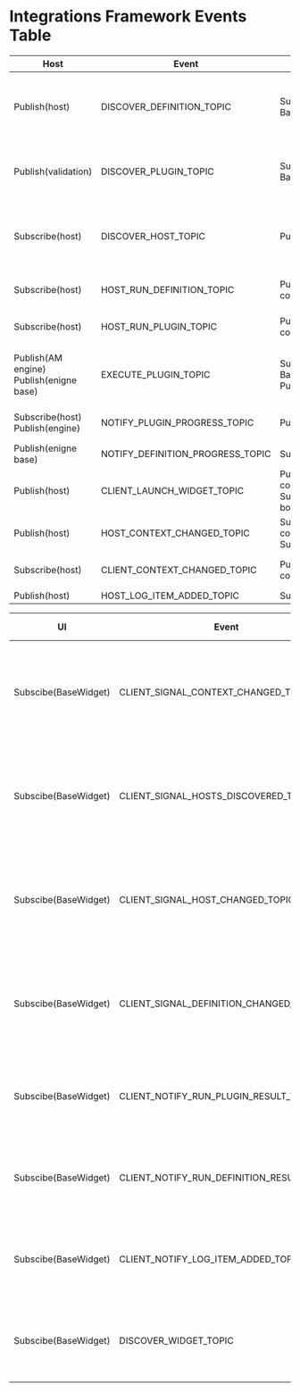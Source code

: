 # Integrations Framework Events Table
| Host                                          | Event                             | Client                                                | Event Description                                                                                                                                                              |
|-----------------------------------------------|-----------------------------------|-------------------------------------------------------|--------------------------------------------------------------------------------------------------------------------------------------------------------------------------------|
| Publish(host)                                 | DISCOVER_DEFINITION_TOPIC         | Subscribe(*Definition Base)                           | Any definition should be subscribed to this event to be discovered by the host. * Definition Base its not the client neither the host, its a separate module.                  |
| Publish(validation)                           | DISCOVER_PLUGIN_TOPIC             | Subscribe(*Plugin Base)                               | Any plugin should be subscribed to this event to be discovered by the host. * Plugin Base its not the client neither the host, its a separate module.                          |
| Subscribe(host)                               | DISCOVER_HOST_TOPIC               | Publish(client)                                       | The client publish an event and waits for a reply in host, can't do it the other way around because host is initialized first and we can't have a list of all published events.|
| Subscribe(host)                               | HOST_RUN_DEFINITION_TOPIC         | Publish(Host connection)                              | Host connection emits this event to tell the host to run the provided definition, on behalf of the client.                                                                     |
| Subscribe(host)                               | HOST_RUN_PLUGIN_TOPIC             | Publish(Host connection)                              | Host connection emits this event to tell the host to run the provided plugin, on behalf of the client.                                                                         |
| Publish(AM engine)<br/>Publish(enigne base)   | EXECUTE_PLUGIN_TOPIC              | Subscribe(*Plugin Base)<br/>Publish(qt/ui/factory)    | Any plugin should be subscribed to this event to be executed by the engine. * Plugin Base its not the client neither the host, its a separate module.                          |
| Subscribe(host)<br/>Publish(engine)           | NOTIFY_PLUGIN_PROGRESS_TOPIC      | Publish(*Plugin Base)                                 | Plugin emits the results of running a plugin (Previously named PIPELINE_CLIENT_NOTIFICATION)                                                                                   |
| Publish(enigne base)                          | NOTIFY_DEFINITION_PROGRESS_TOPIC  | Subscribe(qt/ui/factory)                              | Engine notifies client on the plugin execution progress                                                                                                                        |
| Publish(host)                                 | CLIENT_LAUNCH_WIDGET_TOPIC        | Publish(Host connection)<br/>Subscribe(DCC bootstrap) | Used to raise the UI client in the DCCs.                                                                                                                                       |
| Publish(host)                                 | HOST_CONTEXT_CHANGED_TOPIC        | Subscribe(Host connection)<br/>Subscribe(client)      | Event emitted every time host changes the context                                                                                                                              |
| Subscribe(host)                               | CLIENT_CONTEXT_CHANGED_TOPIC      | Publish(Host connection)                              | Context has been changed in the client side, needs to communicate this to the host.                                                                                            |
| Publish(host)                                 | HOST_LOG_ITEM_ADDED_TOPIC         | Subscribe(client)                                     | New log item has been added                                                                                                                                                    |

| UI                              | Event                                     | Client          | Event Description                                                                        |
|---------------------------------|-------------------------------------------|-----------------|------------------------------------------------------------------------------------------|
| Subscibe(BaseWidget)            | CLIENT_SIGNAL_CONTEXT_CHANGED_TOPIC       | Publish(client) | Context has been changed, this is just a signal, no data is emitted, needs client_id.    |
| Subscibe(BaseWidget)            | CLIENT_SIGNAL_HOSTS_DISCOVERED_TOPIC      | Publish(client) | Hosts has been discovered, this is just a signal, no data is emitted, needs client_id.   |
| Subscibe(BaseWidget)            | CLIENT_SIGNAL_HOST_CHANGED_TOPIC          | Publish(client) | Host has been changed, this is just a signal, no data is emitted, needs client_id.       |
| Subscibe(BaseWidget)            | CLIENT_SIGNAL_DEFINITION_CHANGED_TOPIC    | Publish(client) | Definition has been changed, this is just a signal, no data is emitted, needs client_id. |
| Subscibe(BaseWidget)            | CLIENT_NOTIFY_RUN_PLUGIN_RESULT_TOPIC     | Publish(client) | Plugin has been executed, and this provides the result to the UI.                        |
| Subscibe(BaseWidget)            | CLIENT_NOTIFY_RUN_DEFINITION_RESULT_TOPIC | Publish(client) | Definition has been executed, and this provides the result to the UI.                    |
| Subscibe(BaseWidget)            | CLIENT_NOTIFY_LOG_ITEM_ADDED_TOPIC        | Publish(client) | LOG item added in the host, and client send the log item to the UI                       |
| Subscibe(BaseWidget)            | DISCOVER_WIDGET_TOPIC                     | Publish(client) | Compatible widgets for the defined UI types in the client will be discovered             |





